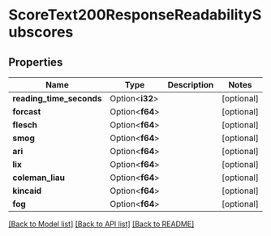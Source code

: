 # ScoreText200ResponseReadabilitySubscores

## Properties

Name | Type | Description | Notes
------------ | ------------- | ------------- | -------------
**reading_time_seconds** | Option<**i32**> |  | [optional]
**forcast** | Option<**f64**> |  | [optional]
**flesch** | Option<**f64**> |  | [optional]
**smog** | Option<**f64**> |  | [optional]
**ari** | Option<**f64**> |  | [optional]
**lix** | Option<**f64**> |  | [optional]
**coleman_liau** | Option<**f64**> |  | [optional]
**kincaid** | Option<**f64**> |  | [optional]
**fog** | Option<**f64**> |  | [optional]

[[Back to Model list]](../README.md#documentation-for-models) [[Back to API list]](../README.md#documentation-for-api-endpoints) [[Back to README]](../README.md)


